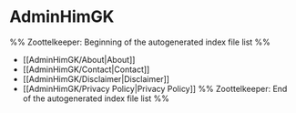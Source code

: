 # AdminHimGK
%% Zoottelkeeper: Beginning of the autogenerated index file list %%
- [[AdminHimGK/About|About]]
- [[AdminHimGK/Contact|Contact]]
- [[AdminHimGK/Disclaimer|Disclaimer]]
- [[AdminHimGK/Privacy Policy|Privacy Policy]]
%% Zoottelkeeper: End of the autogenerated index file list %%